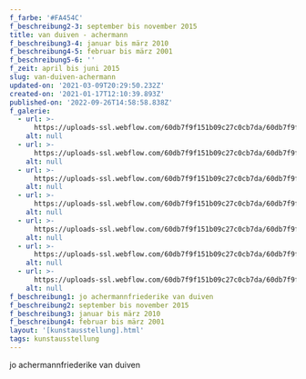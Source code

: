 ```yaml
---
f_farbe: '#FA454C'
f_beschreibung2-3: september bis november 2015
title: van duiven - achermann
f_beschreibung3-4: januar bis märz 2010
f_beschreibung4-5: februar bis märz 2001
f_beschreibung5-6: ''
f_zeit: april bis juni 2015
slug: van-duiven-achermann
updated-on: '2021-03-09T20:29:50.232Z'
created-on: '2021-01-17T12:10:39.893Z'
published-on: '2022-09-26T14:58:58.838Z'
f_galerie:
  - url: >-
      https://uploads-ssl.webflow.com/60db7f9f151b09c27c0cb7da/60db7f9f151b0923e00cb993_IMG_3482.jpg
    alt: null
  - url: >-
      https://uploads-ssl.webflow.com/60db7f9f151b09c27c0cb7da/60db7f9f151b0918580cb997_IMG_3491.jpg
    alt: null
  - url: >-
      https://uploads-ssl.webflow.com/60db7f9f151b09c27c0cb7da/60db7f9f151b0965cd0cb990_IMG_3496.jpg
    alt: null
  - url: >-
      https://uploads-ssl.webflow.com/60db7f9f151b09c27c0cb7da/60db7f9f151b09cb400cb995_IMG_3507.jpg
    alt: null
  - url: >-
      https://uploads-ssl.webflow.com/60db7f9f151b09c27c0cb7da/60db7f9f151b0932990cb992_IMG_3518.jpg
    alt: null
  - url: >-
      https://uploads-ssl.webflow.com/60db7f9f151b09c27c0cb7da/60db7f9f151b0959c30cb991_IMG_3519.jpg
    alt: null
  - url: >-
      https://uploads-ssl.webflow.com/60db7f9f151b09c27c0cb7da/60db7f9f151b098ff70cb98e_IMG_3523.jpg
    alt: null
f_beschreibung1: jo achermannfriederike van duiven
f_beschreibung2: september bis november 2015
f_beschreibung3: januar bis märz 2010
f_beschreibung4: februar bis märz 2001
layout: '[kunstausstellung].html'
tags: kunstausstellung
---
```


jo achermannfriederike van duiven

